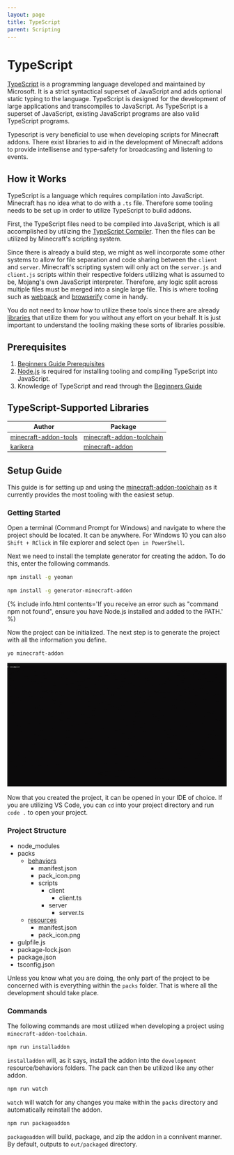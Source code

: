 ```yaml
---
layout: page
title: TypeScript
parent: Scripting
---
```


[//]: # (Documentation is heavily based on https://minecraft-addon-tools.github.io/tutorials/getting-started)

# TypeScript

[TypeScript](https://www.typescriptlang.org/) is a programming language developed and maintained by Microsoft. It is a strict syntactical superset of JavaScript and adds optional static typing to the language. TypeScript is designed for the development of large applications and transcompiles to JavaScript. As TypeScript is a superset of JavaScript, existing JavaScript programs are also valid TypeScript programs.

Typescript is very beneficial to use when developing scripts for Minecraft addons. There exist libraries to aid in the development of Minecraft addons to provide intellisense and type-safety for broadcasting and listening to events.

## How it Works

TypeScript is a language which requires compilation into JavaScript. Minecraft has no idea what to do with a `.ts` file. Therefore some tooling needs to be set up in order to utilize TypeScript to build addons.

First, the TypeScript files need to be compiled into JavaScript, which is all accomplished by utilizing the [TypeScript Compiler](https://www.npmjs.com/package/typescript). Then the files can be utilized by Minecraft's scripting system.

Since there is already a build step, we might as well incorporate some other systems to allow for file separation and code sharing between the `client` and `server`. Minecraft's scripting system will only act on the `server.js` and `client.js` scripts within their respective folders utilizing what is assumed to be, Mojang's own JavaScript interpreter. Therefore, any logic split across multiple files must be merged into a single large file. This is where tooling such as [webpack](https://webpack.js.org/) and [browserify](https://browserify.org/) come in handy.

You do not need to know how to utilize these tools since there are already [libraries](#typescript-supported-libraries) that utilize them for you without any effort on your behalf. It is just important to understand the tooling making these sorts of libraries possible.

## Prerequisites

1. [Beginners Guide Prerequisites](/scripting/guide#prerequisites)
2. [Node.js](https://nodejs.org/en/) is required for installing tooling and compiling TypeScript into JavaScript.
3. Knowledge of TypeScript and read through the [Beginners Guide](/scripting/guide)

## TypeScript-Supported Libraries

| Author          | Package     |
|-----------------|-------------|
| [minecraft-addon-tools](https://github.com/minecraft-addon-tools) | [minecraft-addon-toolchain](https://github.com/minecraft-addon-tools/minecraft-addon-toolchain) |
| [karikera](https://github.com/karikera) | [minecraft-addon](https://github.com/karikera/mcaddon-start) |

## Setup Guide

This guide is for setting up and using the [minecraft-addon-toolchain](https://github.com/minecraft-addon-tools/minecraft-addon-toolchain) as it currently provides the most tooling with the easiest setup.

### Getting Started

Open a terminal (Command Prompt for Windows) and navigate to where the project should be located. It can be anywhere. For Windows 10 you can also `Shift + RClick` in file explorer and select `Open in PowerShell`.

Next we need to install the template generator for creating the addon. To do this, enter the following commands.

```bash
npm install -g yeoman
```

```bash
npm install -g generator-minecraft-addon
```

{% include info.html
  contents='If you receive an error such as "command npm not found", ensure you have Node.js installed and added to the PATH.'
%}

Now the project can be initialized. The next step is to generate the project with all the information you define.

```bash
yo minecraft-addon
```

![Creating a project](/assets/images/scripting/typescript/project-create.gif)

Now that you created the project, it can be opened in your IDE of choice. If you are utilizing VS Code, you can `cd` into your project directory and run `code .` to open your project.

### Project Structure

<div markdown="0" class="folder-structure">
    <ul>
        <li><span class="folder">node_modules</span></li>
        <li><span class="folder">packs</span>
            <ul>
                <li><span class="folder"><a href="/schemas/behavior-folder" target="__blank">behaviors</a></span>
                    <ul>
                        <li><span class="file">manifest.json</span></li>
                        <li><span class="image">pack_icon.png</span></li>
                        <li><span class="folder">scripts</span>
                            <ul>
                                <li><span class="folder">client</span>
                                    <ul>
                                        <li><span class="file">client.ts</span></li>
                                    </ul>
                                </li>
                                <li><span class="folder">server</span>
                                    <ul>
                                        <li><span class="file">server.ts</span></li>
                                    </ul>
                                </li>
                            </ul>
                        </li>
                    </ul>
                </li>
                <li><span class="folder"><a href="/schemas/resource-folder" target="__blank">resources</a></span>
                    <ul>
                        <li><span class="file">manifest.json</span></li>
                        <li><span class="image">pack_icon.png</span></li>
                    </ul>
                </li>
            </ul>
        </li>
        <li><span class="file">gulpfile.js</span></li>
        <li><span class="file">package-lock.json</span></li>
        <li><span class="file">package.json</span></li>
        <li><span class="file">tsconfig.json</span></li>
    </ul>
</div>

Unless you know what you are doing, the only part of the project to be concerned with is everything within the `packs` folder. That is where all the development should take place.

### Commands

The following commands are most utilized when developing a project using `minecraft-addon-toolchain`.

```bash
npm run installaddon
```

`installaddon` will, as it says, install the addon into the `development` resource/behaviors folders. The pack can then be utilized like any other addon.

```bash
npm run watch
```

`watch` will watch for any changes you make within the `packs` directory and automatically reinstall the addon.

```bash
npm run packageaddon
```

`packageaddon` will build, package, and zip the addon in a connivent manner. By default, outputs to `out/packaged` directory.
